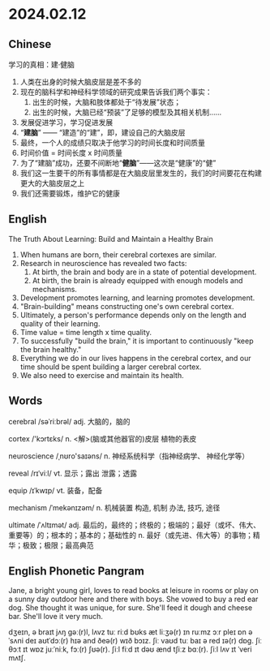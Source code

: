 # 2024.02.12
## Chinese
学习的真相：建·健脑
1. 人类在出身的时候大脑皮层是差不多的
2. 现在的脑科学和神经科学领域的研究成果告诉我们两个事实：
    1. 出生的时候，大脑和肢体都处于“待发展”状态；
    2. 出生的时候，大脑已经“预装”了足够的模型及其相关机制……
3. 发展促进学习，学习促进发展
4. “**建脑**” —— “建造”的“建”，即，建设自己的大脑皮层
5. 最终，一个人的成绩只取决于他学习的时间长度和时间质量
6. 时间价值 = 时间长度 x 时间质量
7. 为了“建脑”成功，还要不间断地“**健脑**”——这次是“健康”的“健”
8. 我们这一生要干的所有事情都是在大脑皮层里发生的，我们的时间要花在构建更大的大脑皮层之上
9. 我们还需要锻炼，维护它的健康

## English
The Truth About Learning: Build and Maintain a Healthy Brain

1. When humans are born, their cerebral cortexes are similar.
2. Research in neuroscience has revealed two facts:
   1. At birth, the brain and body are in a state of potential development.
   2. At birth, the brain is already equipped with enough models and mechanisms.
3. Development promotes learning, and learning promotes development.
4. "Brain-building" means constructing one's own cerebral cortex.
5. Ultimately, a person's performance depends only on the length and quality of their learning.
6. Time value = time length x time quality.
7. To successfully "build the brain," it is important to continuously "keep the brain healthy."
8. Everything we do in our lives happens in the cerebral cortex, and our time should be spent building a larger cerebral cortex.
9. We also need to exercise and maintain its health.
## Words
cerebral /səˈriːbrəl/
adj. 大脑的，脑的

cortex /'kɔrtɛks/
n. <解>(脑或其他器官的)皮层
植物的表皮

neuroscience /ˌnʊro'saɪəns/
n. 神经系统科学（指神经病学、 神经化学等）

reveal /rɪˈviːl/
vt. 显示；露出
泄露；透露

equip /ɪˈkwɪp/
vt. 装备，配备

mechanism /ˈmekənɪzəm/
n. 机械装置
构造, 机制
办法, 技巧, 途径

ultimate /ˈʌltɪmət/
adj. 最后的，最终的；终极的；极端的；最好（或坏、伟大、重要等）的；根本的；基本的；基础性的
n. 最好（或先进、伟大等）的事物；精华；极致；极限；最高典范

## English Phonetic Pangram
Jane, a bright young girl, loves to read books at leisure in rooms or play on a sunny day outdoor here and there with boys. She vowed to buy a red ear dog. She thought it was unique, for sure. She'll feed it dough and cheese bar. She'll love it very much.

dʒeɪn, ə braɪt jʌŋ gəː(r)l, lʌvz tuː riːd bʊks æt liːʒə(r) ɪn ruːmz ɔːr pleɪ ɒn ə ˈsʌni deɪ aʊtˈdɔː(r) hɪə and ðeə(r) wɪð bɔɪz. ʃiː vaʊd tuː baɪ ə red ɪə(r) dɒg. ʃiː θɔːt ɪt wɒz juːˈniːk, fɔː(r) ʃʊə(r). ʃiːl fiːd ɪt dəʊ ænd tʃiːz bɑː(r). ʃiːl lʌv ɪt ˈveri mʌtʃ.
